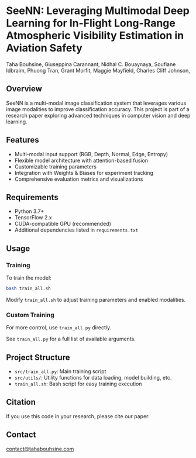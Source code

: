 # SeeNN: Leveraging Multimodal Deep Learning for In-Flight Long-Range Atmospheric Visibility Estimation in Aviation Safety
Taha Bouhsine, Giuseppina Carannant, Nidhal C. Bouaynaya, Soufiane Idbraim, Phuong Tran, Grant Morfit, Maggie Mayfield, Charles Cliff Johnson,


## Overview
SeeNN is a multi-modal image classification system that leverages various image modalities to improve classification accuracy. This project is part of a research paper exploring advanced techniques in computer vision and deep learning.

## Features
- Multi-modal input support (RGB, Depth, Normal, Edge, Entropy)
- Flexible model architecture with attention-based fusion
- Customizable training parameters
- Integration with Weights & Biases for experiment tracking
- Comprehensive evaluation metrics and visualizations

## Requirements
- Python 3.7+
- TensorFlow 2.x
- CUDA-compatible GPU (recommended)
- Additional dependencies listed in `requirements.txt`

## Usage

### Training
To train the model:

```bash
bash train_all.sh
```


Modify `train_all.sh` to adjust training parameters and enabled modalities.

### Custom Training
For more control, use `train_all.py` directly.

See `train_all.py` for a full list of available arguments.

## Project Structure
- `src/train_all.py`: Main training script
- `src/utils/`: Utility functions for data loading, model building, etc.
- `train_all.sh`: Bash script for easy training execution

## Citation
If you use this code in your research, please cite our paper:


## Contact

contact@tahabouhsine.com
